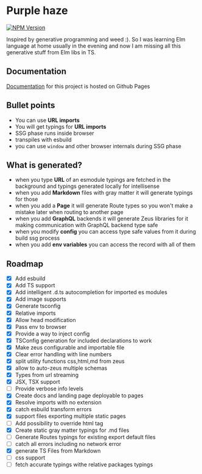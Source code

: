 # Purple haze

[![NPM Version](https://img.shields.io/npm/v/purplehaze.svg?style=flat)]()

Inspired by generative programming and weed :). So I was learning Elm language at home usually in the evening and now I am missing all this generative stuff from Elm libs in TS.

## Documentation

[Documentation](https://aexol-studio.github.io/purplehaze/) for this project is hosted on Github Pages

## Bullet points

- You can use **URL imports**
- You will get typings for **URL imports**
- SSG phase runs inside browser
- transpiles with esbuild
- you can use `window` and other browser internals during SSG phase

## What is generated?

- when you type **URL** of an esmodule typings are fetched in the background and typings generated locally for intellisense
- when you add **Markdown** files with gray matter it will generate typings for those
- when you add a **Page** it will generate Route types so you won't make a mistake later when routing to another page
- when you add **GraphQL** backends it will generate Zeus libraries for it making communication with GraphQL backend type safe
- when you modify **config** you can access type safe values from it during build ssg process
- when you add **env variables** you can access the record with all of them

## Roadmap

- [x] Add esbuild
- [x] Add TS support
- [x] Add intelligent .d.ts autocompletion for imported es modules
- [x] Add image supports
- [x] Generate tsconfig
- [x] Relative imports
- [x] Allow head modification
- [x] Pass env to browser
- [x] Provide a way to inject config
- [x] TSConfig generation for included declarations to work
- [x] Make zeus configurable and importable file
- [x] Clear error handling with line numbers
- [x] split utility functions css,html,md from zeus
- [x] allow to auto-zeus multiple schemas
- [x] Types from url streaming
- [x] JSX, TSX support
- [ ] Provide verbose info levels
- [x] Create docs and landing page deployable to pages
- [x] Resolve imports with no extension
- [x] catch esbuild transform errors
- [x] support files exporting multiple static pages
- [ ] Add possibility to override html tag
- [x] Create static gray matter typings for .md files
- [ ] Generate Routes typings for existing export default files
- [ ] catch all errors including no network error
- [x] generate TS Files from Markdown
- [ ] css support
- [ ] fetch accurate typings withe relative packages typings

